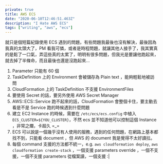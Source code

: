 ```yaml
---
private: true
title: AWS ECS
date: "2020-06-10T12:46:51.463Z"
description: "I Hate AWS ECS"
tags: ["writing", "aws", "ecs"]
---
```


就只是個短篇紀錄使用 ECS 遇到的問題，有些問題我最後也沒有解決，最後因為我真的太頭大了，PM 看我可憐，或者是時程問題，就讓其他人接手了，我其實真的是鬆了一口氣，弄這些真的太累了，明明有很多問題，但我光是要讓他跑起來，就去掉了半條命，而且最後也還是沒跑起來...

1. Parameter 只能有 60 個
2. TaskDefinition 上的 Environment 會被儲存為 Plain text ，能夠輕鬆地被訪問
3. CloudFormation 上的 TaskDefinition 不支援 EnvironmentFiles
4. 要使用 Secret 的話，要另外使用 AWS Secret Manager
5. AWS::ECS::Service 跑不起來的話，CloudFormation 會整個卡住，要主動去看是不是 Service 跑的時候遇到什麼問題
6. 建立 EC2 Instance 的時候，需要在 `/etc/ecs/ecs.config` 中植入 `ECS_CLUSTER=${YOU_CLUSTER}`，不然 ecs 並不知道他可以控制這個 Instance ，非常之爛，卡超久 =\_=
7. ECS 可以說是一個幾乎沒有人使用的服務，遇到的任何問題，在網路上基本都找不到，只能看 document ，但 AWS 的 document 我是覺得不太好讀拉。
8. 每個 command 支援的方法都不統一，e.g. `aws cloudformation deploy`, `aws cloudformation create-stack` ，一個支援 parameters override ，一個不支援，一個不支援 parameters 從檔案讀，一個支援 :|
